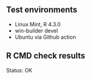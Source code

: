
## Test environments

* Linux Mint, R 4.3.0
* win-builder devel
* Ubuntu via Github action

## R CMD check results

Status: OK
